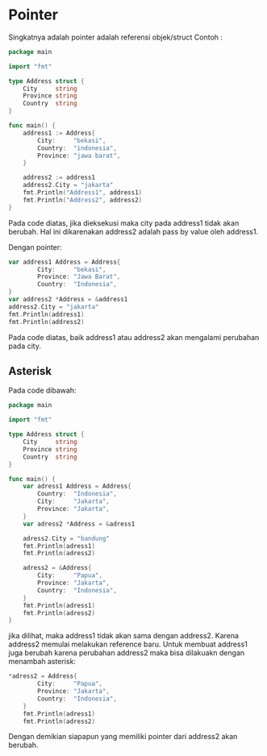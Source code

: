 # Pointer
Singkatnya adalah pointer adalah referensi objek/struct
Contoh :
```go
package main

import "fmt"

type Address struct {
	City     string
	Province string
	Country  string
}

func main() {
	address1 := Address{
		City:     "bekasi",
		Country:  "indonesia",
		Province: "jawa barat",
	}

	address2 := address1
	address2.City = "jakarta"
	fmt.Println("Address1", address1)
	fmt.Println("Address2", address2)
}
```
Pada code diatas, jika dieksekusi maka city pada address1 tidak akan berubah. Hal ini dikarenakan address2 adalah pass by value oleh address1.

Dengan pointer:
```go
var address1 Address = Address{
		City:     "bekasi",
		Province: "Jawa Barat",
		Country:  "Indonesia",
}
var address2 *Address = &address1
address2.City = "jakarta"
fmt.Println(address1)
fmt.Println(address2)
```
Pada code diatas, baik address1 atau address2 akan mengalami perubahan pada city.

## Asterisk
Pada code dibawah:
```go
package main

import "fmt"

type Address struct {
	City     string
	Province string
	Country  string
}

func main() {
	var adress1 Address = Address{
		Country:  "Indonesia",
		City:     "Jakarta",
		Province: "Jakarta",
	}
	var adress2 *Address = &adress1

	adress2.City = "bandung"
	fmt.Println(adress1)
	fmt.Println(adress2)

	adress2 = &Address{
		City:     "Papua",
		Province: "Jakarta",
		Country:  "Indonesia",
	}
	fmt.Println(adress1)
	fmt.Println(adress2)
}
```
jika dilihat, maka address1 tidak akan sama dengan address2. Karena address2 memulai melakukan reference baru. Untuk membuat address1 juga berubah karena perubahan address2 maka bisa dilakuakn dengan menambah asterisk:
```go
*adress2 = Address{
		City:     "Papua",
		Province: "Jakarta",
		Country:  "Indonesia",
	}
	fmt.Println(adress1)
	fmt.Println(adress2)
```
Dengan demikian siapapun yang memiliki pointer dari address2 akan berubah.